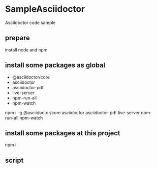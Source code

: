 # SampleAsciidoctor

Asciidoctor code sample

## prepare

install node and npm

## install some packages as global

* @asciidoctor/core
* asciidoctor
* asciidoctor-pdf
* live-server
* npm-run-all
* npm-watch

npm i -g @asciidoctor/core asciidoctor asciidoctor-pdf live-server npm-run-all npm-watch

## install some packages at this project

npm i

## script
